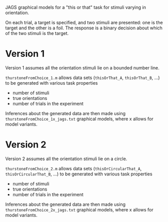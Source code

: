 JAGS graphical models for a "this or that" task for stimuli varying in orientation.

On each trial, a target is specified, and two stimuli are presented: one is the target and the other is a foil. The response is a binary decision about which of the two stimuli is the target.

# Version 1

Version 1 assumes all the orientation stimuli lie on a bounded number line.

`thurstoneFromChoice_1.m` allows data sets (`thisOrThat_A`, `thisOrThat_B`, ...) to be generated with various task properties
- number of stimuli
- true orientations
- number of trials in the experiment

Inferences about the generated data are then made using `thurstoneFromChoice_1x_jags.txt` graphical models, where x allows for model variants.

# Version 2

Version 2 assumes all the orientation stimuli lie on a circle.

`thurstoneFromChoice_2.m` allows data sets (`thisOrCircularThat_A`, `thisOrCircularThat_B`, ...) to be generated with various task properties
- number of stimuli
- true orientations
- number of trials in the experiment

Inferences about the generated data are then made using `thurstoneFromChoice_2x_jags.txt` graphical models, where x allows for model variants.
